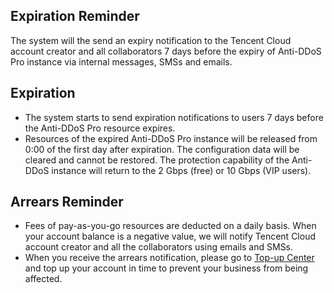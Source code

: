 ## Expiration Reminder
The system will the send an expiry notification to the Tencent Cloud account creator and all collaborators 7 days before the expiry of Anti-DDoS Pro instance via internal messages, SMSs and emails.

## Expiration
- The system starts to send expiration notifications to users 7 days before the Anti-DDoS Pro resource expires.
- Resources of the expired Anti-DDoS Pro instance will be released from 0:00 of the first day after expiration. The configuration data will be cleared and cannot be restored. The protection capability of the Anti-DDoS instance will return to the 2 Gbps (free) or 10 Gbps (VIP users).

## Arrears Reminder
- Fees of pay-as-you-go resources are deducted on a daily basis. When your account balance is a negative value, we will notify Tencent Cloud account creator and all the collaborators using emails and SMSs.
- When you receive the arrears notification, please go to [Top-up Center](https://console.cloud.tencent.com/account/recharge) and top up your account in time to prevent your business from being affected.

